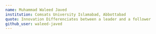 ```yaml
---
name: Muhammad Waleed Javed
institution: Comsats University Islamabad, Abbottabad
quote: Innovation Differenciates between a leader and a follower
github_user: waleed-javed
---
```

